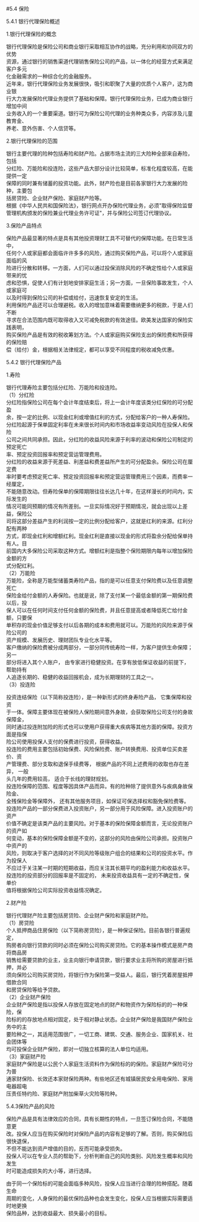 #5.4 保险 
<p>5.4.1 银行代理保险概述</p>
    <p>1.银行代理保险的概念 </p>
    <p>银行代理保险是保险公司和商业银行采取相互协作的战略，充分利用和协同双方的优势 <br />
      资源，通过银行的销售渠道代理销售保险公司的产品，以一体化的经营方式来满足客户多元 <br />
      化金融需求的一种综合化的金融服务。 <br />
近年来，银行代理保险业务发展很快，吸引和职聚了大量的优质个人客户，这为商业银 <br />
行大力发展保险代理业务提供了基础和保障。银行代理保险业务，已成为商业银行增加中间 <br />
业务收入的一个重要渠道。银行可为保险公司代理的业务种类众多，内容涉及儿童教育金、 <br />
养老、意外伤害、个人信贷等。 </p>
    <p>2.银行代理保险的范围 </p>
    <p>银行主要代理的险种包括寿险和财产险。占据市场主流的三大险种全部来自寿险，包括 <br />
      分红险、万能险和投连险，这些产品大部分设计比较简单，标准化程度较高，在能提供一定 <br />
      保障的同时兼有储蓄的投资功能。此外，财产险也是目前各家银行大力发展的险种，主要包 <br />
      括房贷险、企业财产保险、家庭财产险等。 <br />
根据《中华人民共和国保险法》，银行网点开办保险代理业务，必须&quot;取得保险监督管理机构颁发的保险兼业代理业务许可证&quot;，并与保险公司签订代理协议。</p>
    <p>3.保险产品特点 </p>
    <p> 保险产品最显著的特点是具有其他投资理财工具不可替代的保障功能。在日常生活中， <br />
      任何个人或家庭都会面临许许多多的风险，通过购买保险产品，可以将个人或家庭面临的风 <br />
      险进行分散和转移。一方面，人们可以通过投保消除风险的不确定性给个人或家庭带来的忧 <br />
      虑和恐惧，促使人们有计划地安排家庭生活；另一方面，一旦保险事故发生，个人或家庭可 <br />
      以及时得到保险公司的补偿或给付，迅速恢复安定的生活。 <br />
利用保险产品还可以合理避税。收入的增加意味着需要缴纳更多的税款，于是人们不断 <br />
寻求在合法范围内既可取得收入又可减免税款的有效途径。欧美发达国家的保险实践表明， <br />
购买保险产品是有效的税收筹划方法。个人或家庭购买保险支出的保险费和所获得的保险赔 <br />
偿（给付）金，根据相关法律规定，都可以享受不同程度的税收减免优惠。</p>
    <p>5.4.2 银行代理保险产品 </p>
    <p>1.寿险 </p>
    <p>银行代理寿险主要包括分红险、万能险和投连险。 <br />
（1）分红险 <br />
分红险指保险公司在每个会计年度结束后，将上一会计年度该类分红保险的可分配盈 <br />
余，按一定的比例、以现金红利或增值红利的方式，分配给客户的一种人寿保险。 <br />
分红险起源于保单固定利率在未来很长时间内和市场收益率变动风险在投保人和保险 <br />
公司之间共同承担。因此，分红险的收益风险来源于利率的波动和保险公司制定的预定死亡 <br />
率、预定投资回报率和预定营运管理费用。 <br />
分红险的收益来源于死差益、利差益和费差益所产生的可分配盈余。保险公司在厘定费 <br />
率时要考虑预定死亡率、预定投资回报率和预定营运管理费用三个因素，而费率一经厘定， <br />
不能随意改动。但寿险保单的保障期限往往长达几十年，在这样漫长的时间内，实际发生的 <br />
情况可能同预期的情况有所差别。一旦实际情况好于预期情况，就会出现以上差益，保险公 <br />
司将这部分差益产生的利润按一定的比例分配给客户，这就是红利的来源。红利分配有两种 <br />
方式，即现金红利和增额红利。现金红利是直接以现金的形式将盈余分配给保单持有人。目 <br />
前国内大多保险公司采取这种方式。增额红利是指整个保险期限内每年以增加保险金额的方 <br />
式分配红利。 <br />
（2）万能险 <br />
万能险，全称是万能型储蓄类寿险产品，指的是可以任意支付保险费以及任意调整死亡 <br />
保险金给付金额的人寿保险。也就是说，除了支付某一个最低金额的第一期保险费以后，投 <br />
保人可以在任何时间支付任何金额的保险费，并且任意提高或者降低死亡给付金额，只要保 <br />
单积存的现金价值足够支付以后各期的成本和费用就可以。万能险的风险来源于保险公司的 <br />
资产规模、发展历史、理财团队专业化水平等。 <br />
客户缴纳的保险费被分成两部分，一部分同传统寿险一样，为客户提供生命保障；另一 <br />
部分将进入其个人账户， 由专家进行稳健投资。在享有放低保证收益的前提下，帮助持有 <br />
人追逐长期的、稳健的收益回报机会，成为长期理财的工具之一。 <br />
（3）投连险 </p>
    <p>投资连结保险（以下简称投连险），是一种新形式的终身寿险产品， 它集保障和投资 <br />
      于一体。保障主要体现在被保险人保险期间意外身故，会获取保险公司支付的身故保障金， <br />
      同时通过投连附加险的形式也可以使用户获得重大疾病等其他方面的保障。投资方面是指保 <br />
      险公司使用投保人支付的保费进行投资，获得收益。 <br />
投连险的费用主要包括初始保费、风险保险费、账户转换费用、投资单位买卖差价、资 <br />
产管理费、部分支取和退保手续费等， 根据产品的不同上述费用的收取也存在差异， 一般 <br />
头几年的费用较高， 适合于长线的理财规划。 <br />
投连险保障的范围、程度等因具体产品而异。有的险种除了提供意外与疾病身故保险金、 <br />
全残保险金等保障外， 还有其他服务项目，如保证可保选择权和豁免保险费等。 <br />
投连险产品的一部分保费进入投资账户，另一部分用于风险保障。进入投资账户的资产 <br />
价值不确定是该类产品的主要风险。对于基本的保险保障金额而言，无论投资账户的资产如 <br />
何变动，基本的保险保障金额是不变的，这部分的风险由保险公司承担。投资账户中资产的 <br />
风险，则取决于客户选择的对不同风险等级账户组合的结果和公司的投资水平。作为投保人 <br />
不应过于关注某一时期的短期收益，而应关注其长期平均的盈利能力和收益水平。 <br />
投连险的投资部分的回报率是不固定的， 未来投资收益具有一定的不确定性，保单价 <br />
值将根据保险公司实际投资收益情况确定。</p>
    <p>2.财产险 </p>
    <p>银行代理财产险主要包括房贷险、企业财产保险和家庭财产险。 <br />
（1）房贷险 <br />
个人抵押商品住房保险（以下简称房贷险），是一种保证保险。目前各银行普遍规定， <br />
购房者向银行贷款的同时必须在保险公司购买房贷险。它的基本操作模式是房产商将商品房 <br />
销售给需要贷款的业主，业主向银行申请贷款，银行要求业主将所购的房屋进行抵押，并必 <br />
须向保险公司购买房贷险，将银行作为保险第一受益人。最后，银行凭着房屋抵押借款合同 <br />
和房贷保险等给予贷款。 <br />
（2）企业财产保险 <br />
企业财产保险是指以投保人存放在固定地点的财产和物资作为保险标的的一种保险，保 <br />
险标的的存放地点相对固定，处于相对静止状态。企业财产保险是我国财产保险业务中的主 <br />
要险种之一，其适用范围很广，一切工商、建筑、交通、服务企业、国家机关、社会团体等 <br />
均可投保企业财产保险，即对一切独立核算的法人单位均适用。 <br />
（3）家庭财产险 <br />
家庭财产保险是以公民个人家庭生活资料作为保险标的的保险。家庭财产保险可分为普 <br />
通家财保险、长效还本家财保险两种。有些地区还有城镇居民安全用电保险、家用电器超电 <br />
压责任特约险、家庭财产附加柴草火灾险等险种。</p>
    <p>5.4.3保险产品的风险 </p>
    <p>保险产品是具有法律效应的合同，具有长期性的特点，一旦签订保险合同，不能随意更 <br />
      改。投保人应当在购买保险时对保险产品的内容有足够的了解。否则，购买保险后很快退保， <br />
      不但不能达到资产增值的目的，反而可能承受损失。 <br />
投保人可以在专业人员的帮助下，分析判断自己的风险类别、风险发生概率和风险发生 <br />
时可能造成损失的大小等，进行选择。 </p>
    <p>由于同一个保险标的可能会面临多种风险，投保人应当进行合理的险种搭配。随着生命 <br />
      周期的变化，人身保险的最优保险品种也会发生变化，投保人应当根据实际需要适时地更换 <br />
    保险品种，达到收益最大、损失最小的目标。</p>
    <p>&nbsp;</p>